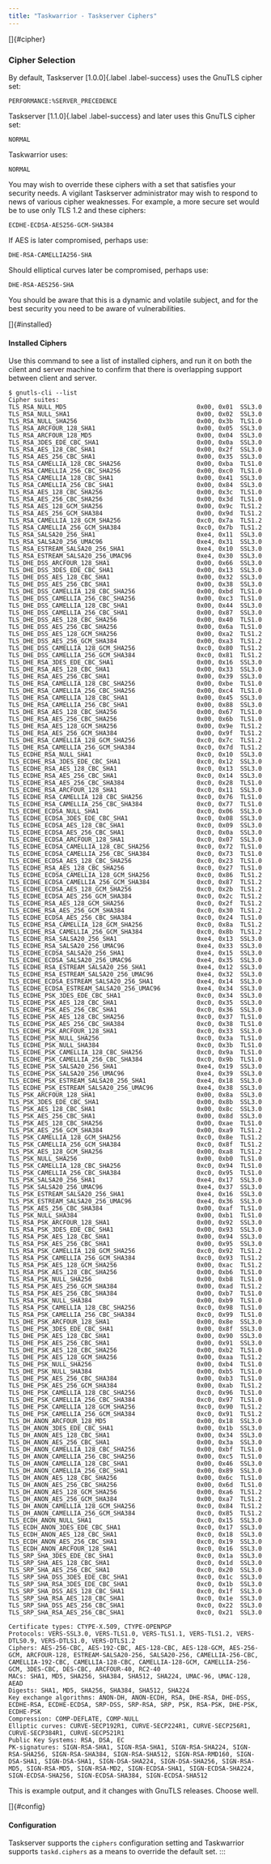 ```yaml
---
title: "Taskwarrior - Taskserver Ciphers"
---
```


[]{#cipher}

### Cipher Selection

By default, Taskserver [1.0.0]{.label .label-success} uses the GnuTLS cipher
set:

    PERFORMANCE:%SERVER_PRECEDENCE

Taskserver [1.1.0]{.label .label-success} and later uses this GnuTLS cipher set:

    NORMAL

Taskwarrior uses:

    NORMAL

You may wish to override these ciphers with a set that satisfies your security
needs. A vigilant Taskserver administrator may wish to respond to news of
various cipher weaknesses. For example, a more secure set would be to use only
TLS 1.2 and these ciphers:

    ECDHE-ECDSA-AES256-GCM-SHA384

If AES is later compromised, perhaps use:

    DHE-RSA-CAMELLIA256-SHA

Should elliptical curves later be compromised, perhaps use:

    DHE-RSA-AES256-SHA

You should be aware that this is a dynamic and volatile subject, and for the
best security you need to be aware of vulnerabilities.

[]{#installed}

#### Installed Ciphers

Use this command to see a list of installed ciphers, and run it on both the
cilent and server machine to confirm that there is overlapping support between
client and server.

    $ gnutls-cli --list
    Cipher suites:
    TLS_RSA_NULL_MD5                                    0x00, 0x01  SSL3.0
    TLS_RSA_NULL_SHA1                                   0x00, 0x02  SSL3.0
    TLS_RSA_NULL_SHA256                                 0x00, 0x3b  TLS1.0
    TLS_RSA_ARCFOUR_128_SHA1                            0x00, 0x05  SSL3.0
    TLS_RSA_ARCFOUR_128_MD5                             0x00, 0x04  SSL3.0
    TLS_RSA_3DES_EDE_CBC_SHA1                           0x00, 0x0a  SSL3.0
    TLS_RSA_AES_128_CBC_SHA1                            0x00, 0x2f  SSL3.0
    TLS_RSA_AES_256_CBC_SHA1                            0x00, 0x35  SSL3.0
    TLS_RSA_CAMELLIA_128_CBC_SHA256                     0x00, 0xba  TLS1.0
    TLS_RSA_CAMELLIA_256_CBC_SHA256                     0x00, 0xc0  TLS1.0
    TLS_RSA_CAMELLIA_128_CBC_SHA1                       0x00, 0x41  SSL3.0
    TLS_RSA_CAMELLIA_256_CBC_SHA1                       0x00, 0x84  SSL3.0
    TLS_RSA_AES_128_CBC_SHA256                          0x00, 0x3c  TLS1.0
    TLS_RSA_AES_256_CBC_SHA256                          0x00, 0x3d  TLS1.0
    TLS_RSA_AES_128_GCM_SHA256                          0x00, 0x9c  TLS1.2
    TLS_RSA_AES_256_GCM_SHA384                          0x00, 0x9d  TLS1.2
    TLS_RSA_CAMELLIA_128_GCM_SHA256                     0xc0, 0x7a  TLS1.2
    TLS_RSA_CAMELLIA_256_GCM_SHA384                     0xc0, 0x7b  TLS1.2
    TLS_RSA_SALSA20_256_SHA1                            0xe4, 0x11  SSL3.0
    TLS_RSA_SALSA20_256_UMAC96                          0xe4, 0x31  SSL3.0
    TLS_RSA_ESTREAM_SALSA20_256_SHA1                    0xe4, 0x10  SSL3.0
    TLS_RSA_ESTREAM_SALSA20_256_UMAC96                  0xe4, 0x30  SSL3.0
    TLS_DHE_DSS_ARCFOUR_128_SHA1                        0x00, 0x66  SSL3.0
    TLS_DHE_DSS_3DES_EDE_CBC_SHA1                       0x00, 0x13  SSL3.0
    TLS_DHE_DSS_AES_128_CBC_SHA1                        0x00, 0x32  SSL3.0
    TLS_DHE_DSS_AES_256_CBC_SHA1                        0x00, 0x38  SSL3.0
    TLS_DHE_DSS_CAMELLIA_128_CBC_SHA256                 0x00, 0xbd  TLS1.0
    TLS_DHE_DSS_CAMELLIA_256_CBC_SHA256                 0x00, 0xc3  TLS1.0
    TLS_DHE_DSS_CAMELLIA_128_CBC_SHA1                   0x00, 0x44  SSL3.0
    TLS_DHE_DSS_CAMELLIA_256_CBC_SHA1                   0x00, 0x87  SSL3.0
    TLS_DHE_DSS_AES_128_CBC_SHA256                      0x00, 0x40  TLS1.0
    TLS_DHE_DSS_AES_256_CBC_SHA256                      0x00, 0x6a  TLS1.0
    TLS_DHE_DSS_AES_128_GCM_SHA256                      0x00, 0xa2  TLS1.2
    TLS_DHE_DSS_AES_256_GCM_SHA384                      0x00, 0xa3  TLS1.2
    TLS_DHE_DSS_CAMELLIA_128_GCM_SHA256                 0xc0, 0x80  TLS1.2
    TLS_DHE_DSS_CAMELLIA_256_GCM_SHA384                 0xc0, 0x81  TLS1.2
    TLS_DHE_RSA_3DES_EDE_CBC_SHA1                       0x00, 0x16  SSL3.0
    TLS_DHE_RSA_AES_128_CBC_SHA1                        0x00, 0x33  SSL3.0
    TLS_DHE_RSA_AES_256_CBC_SHA1                        0x00, 0x39  SSL3.0
    TLS_DHE_RSA_CAMELLIA_128_CBC_SHA256                 0x00, 0xbe  TLS1.0
    TLS_DHE_RSA_CAMELLIA_256_CBC_SHA256                 0x00, 0xc4  TLS1.0
    TLS_DHE_RSA_CAMELLIA_128_CBC_SHA1                   0x00, 0x45  SSL3.0
    TLS_DHE_RSA_CAMELLIA_256_CBC_SHA1                   0x00, 0x88  SSL3.0
    TLS_DHE_RSA_AES_128_CBC_SHA256                      0x00, 0x67  TLS1.0
    TLS_DHE_RSA_AES_256_CBC_SHA256                      0x00, 0x6b  TLS1.0
    TLS_DHE_RSA_AES_128_GCM_SHA256                      0x00, 0x9e  TLS1.2
    TLS_DHE_RSA_AES_256_GCM_SHA384                      0x00, 0x9f  TLS1.2
    TLS_DHE_RSA_CAMELLIA_128_GCM_SHA256                 0xc0, 0x7c  TLS1.2
    TLS_DHE_RSA_CAMELLIA_256_GCM_SHA384                 0xc0, 0x7d  TLS1.2
    TLS_ECDHE_RSA_NULL_SHA1                             0xc0, 0x10  SSL3.0
    TLS_ECDHE_RSA_3DES_EDE_CBC_SHA1                     0xc0, 0x12  SSL3.0
    TLS_ECDHE_RSA_AES_128_CBC_SHA1                      0xc0, 0x13  SSL3.0
    TLS_ECDHE_RSA_AES_256_CBC_SHA1                      0xc0, 0x14  SSL3.0
    TLS_ECDHE_RSA_AES_256_CBC_SHA384                    0xc0, 0x28  TLS1.0
    TLS_ECDHE_RSA_ARCFOUR_128_SHA1                      0xc0, 0x11  SSL3.0
    TLS_ECDHE_RSA_CAMELLIA_128_CBC_SHA256               0xc0, 0x76  TLS1.0
    TLS_ECDHE_RSA_CAMELLIA_256_CBC_SHA384               0xc0, 0x77  TLS1.0
    TLS_ECDHE_ECDSA_NULL_SHA1                           0xc0, 0x06  SSL3.0
    TLS_ECDHE_ECDSA_3DES_EDE_CBC_SHA1                   0xc0, 0x08  SSL3.0
    TLS_ECDHE_ECDSA_AES_128_CBC_SHA1                    0xc0, 0x09  SSL3.0
    TLS_ECDHE_ECDSA_AES_256_CBC_SHA1                    0xc0, 0x0a  SSL3.0
    TLS_ECDHE_ECDSA_ARCFOUR_128_SHA1                    0xc0, 0x07  SSL3.0
    TLS_ECDHE_ECDSA_CAMELLIA_128_CBC_SHA256             0xc0, 0x72  TLS1.0
    TLS_ECDHE_ECDSA_CAMELLIA_256_CBC_SHA384             0xc0, 0x73  TLS1.0
    TLS_ECDHE_ECDSA_AES_128_CBC_SHA256                  0xc0, 0x23  TLS1.0
    TLS_ECDHE_RSA_AES_128_CBC_SHA256                    0xc0, 0x27  TLS1.0
    TLS_ECDHE_ECDSA_CAMELLIA_128_GCM_SHA256             0xc0, 0x86  TLS1.2
    TLS_ECDHE_ECDSA_CAMELLIA_256_GCM_SHA384             0xc0, 0x87  TLS1.2
    TLS_ECDHE_ECDSA_AES_128_GCM_SHA256                  0xc0, 0x2b  TLS1.2
    TLS_ECDHE_ECDSA_AES_256_GCM_SHA384                  0xc0, 0x2c  TLS1.2
    TLS_ECDHE_RSA_AES_128_GCM_SHA256                    0xc0, 0x2f  TLS1.2
    TLS_ECDHE_RSA_AES_256_GCM_SHA384                    0xc0, 0x30  TLS1.2
    TLS_ECDHE_ECDSA_AES_256_CBC_SHA384                  0xc0, 0x24  TLS1.0
    TLS_ECDHE_RSA_CAMELLIA_128_GCM_SHA256               0xc0, 0x8a  TLS1.2
    TLS_ECDHE_RSA_CAMELLIA_256_GCM_SHA384               0xc0, 0x8b  TLS1.2
    TLS_ECDHE_RSA_SALSA20_256_SHA1                      0xe4, 0x13  SSL3.0
    TLS_ECDHE_RSA_SALSA20_256_UMAC96                    0xe4, 0x33  SSL3.0
    TLS_ECDHE_ECDSA_SALSA20_256_SHA1                    0xe4, 0x15  SSL3.0
    TLS_ECDHE_ECDSA_SALSA20_256_UMAC96                  0xe4, 0x35  SSL3.0
    TLS_ECDHE_RSA_ESTREAM_SALSA20_256_SHA1              0xe4, 0x12  SSL3.0
    TLS_ECDHE_RSA_ESTREAM_SALSA20_256_UMAC96            0xe4, 0x32  SSL3.0
    TLS_ECDHE_ECDSA_ESTREAM_SALSA20_256_SHA1            0xe4, 0x14  SSL3.0
    TLS_ECDHE_ECDSA_ESTREAM_SALSA20_256_UMAC96          0xe4, 0x34  SSL3.0
    TLS_ECDHE_PSK_3DES_EDE_CBC_SHA1                     0xc0, 0x34  SSL3.0
    TLS_ECDHE_PSK_AES_128_CBC_SHA1                      0xc0, 0x35  SSL3.0
    TLS_ECDHE_PSK_AES_256_CBC_SHA1                      0xc0, 0x36  SSL3.0
    TLS_ECDHE_PSK_AES_128_CBC_SHA256                    0xc0, 0x37  TLS1.0
    TLS_ECDHE_PSK_AES_256_CBC_SHA384                    0xc0, 0x38  TLS1.0
    TLS_ECDHE_PSK_ARCFOUR_128_SHA1                      0xc0, 0x33  SSL3.0
    TLS_ECDHE_PSK_NULL_SHA256                           0xc0, 0x3a  TLS1.0
    TLS_ECDHE_PSK_NULL_SHA384                           0xc0, 0x3b  TLS1.0
    TLS_ECDHE_PSK_CAMELLIA_128_CBC_SHA256               0xc0, 0x9a  TLS1.0
    TLS_ECDHE_PSK_CAMELLIA_256_CBC_SHA384               0xc0, 0x9b  TLS1.0
    TLS_ECDHE_PSK_SALSA20_256_SHA1                      0xe4, 0x19  SSL3.0
    TLS_ECDHE_PSK_SALSA20_256_UMAC96                    0xe4, 0x39  SSL3.0
    TLS_ECDHE_PSK_ESTREAM_SALSA20_256_SHA1              0xe4, 0x18  SSL3.0
    TLS_ECDHE_PSK_ESTREAM_SALSA20_256_UMAC96            0xe4, 0x38  SSL3.0
    TLS_PSK_ARCFOUR_128_SHA1                            0x00, 0x8a  SSL3.0
    TLS_PSK_3DES_EDE_CBC_SHA1                           0x00, 0x8b  SSL3.0
    TLS_PSK_AES_128_CBC_SHA1                            0x00, 0x8c  SSL3.0
    TLS_PSK_AES_256_CBC_SHA1                            0x00, 0x8d  SSL3.0
    TLS_PSK_AES_128_CBC_SHA256                          0x00, 0xae  TLS1.0
    TLS_PSK_AES_256_GCM_SHA384                          0x00, 0xa9  TLS1.2
    TLS_PSK_CAMELLIA_128_GCM_SHA256                     0xc0, 0x8e  TLS1.2
    TLS_PSK_CAMELLIA_256_GCM_SHA384                     0xc0, 0x8f  TLS1.2
    TLS_PSK_AES_128_GCM_SHA256                          0x00, 0xa8  TLS1.2
    TLS_PSK_NULL_SHA256                                 0x00, 0xb0  TLS1.0
    TLS_PSK_CAMELLIA_128_CBC_SHA256                     0xc0, 0x94  TLS1.0
    TLS_PSK_CAMELLIA_256_CBC_SHA384                     0xc0, 0x95  TLS1.0
    TLS_PSK_SALSA20_256_SHA1                            0xe4, 0x17  SSL3.0
    TLS_PSK_SALSA20_256_UMAC96                          0xe4, 0x37  SSL3.0
    TLS_PSK_ESTREAM_SALSA20_256_SHA1                    0xe4, 0x16  SSL3.0
    TLS_PSK_ESTREAM_SALSA20_256_UMAC96                  0xe4, 0x36  SSL3.0
    TLS_PSK_AES_256_CBC_SHA384                          0x00, 0xaf  TLS1.0
    TLS_PSK_NULL_SHA384                                 0x00, 0xb1  TLS1.0
    TLS_RSA_PSK_ARCFOUR_128_SHA1                        0x00, 0x92  SSL3.0
    TLS_RSA_PSK_3DES_EDE_CBC_SHA1                       0x00, 0x93  SSL3.0
    TLS_RSA_PSK_AES_128_CBC_SHA1                        0x00, 0x94  SSL3.0
    TLS_RSA_PSK_AES_256_CBC_SHA1                        0x00, 0x95  SSL3.0
    TLS_RSA_PSK_CAMELLIA_128_GCM_SHA256                 0xc0, 0x92  TLS1.2
    TLS_RSA_PSK_CAMELLIA_256_GCM_SHA384                 0xc0, 0x93  TLS1.2
    TLS_RSA_PSK_AES_128_GCM_SHA256                      0x00, 0xac  TLS1.2
    TLS_RSA_PSK_AES_128_CBC_SHA256                      0x00, 0xb6  TLS1.0
    TLS_RSA_PSK_NULL_SHA256                             0x00, 0xb8  TLS1.0
    TLS_RSA_PSK_AES_256_GCM_SHA384                      0x00, 0xad  TLS1.2
    TLS_RSA_PSK_AES_256_CBC_SHA384                      0x00, 0xb7  TLS1.0
    TLS_RSA_PSK_NULL_SHA384                             0x00, 0xb9  TLS1.0
    TLS_RSA_PSK_CAMELLIA_128_CBC_SHA256                 0xc0, 0x98  TLS1.0
    TLS_RSA_PSK_CAMELLIA_256_CBC_SHA384                 0xc0, 0x99  TLS1.0
    TLS_DHE_PSK_ARCFOUR_128_SHA1                        0x00, 0x8e  SSL3.0
    TLS_DHE_PSK_3DES_EDE_CBC_SHA1                       0x00, 0x8f  SSL3.0
    TLS_DHE_PSK_AES_128_CBC_SHA1                        0x00, 0x90  SSL3.0
    TLS_DHE_PSK_AES_256_CBC_SHA1                        0x00, 0x91  SSL3.0
    TLS_DHE_PSK_AES_128_CBC_SHA256                      0x00, 0xb2  TLS1.0
    TLS_DHE_PSK_AES_128_GCM_SHA256                      0x00, 0xaa  TLS1.2
    TLS_DHE_PSK_NULL_SHA256                             0x00, 0xb4  TLS1.0
    TLS_DHE_PSK_NULL_SHA384                             0x00, 0xb5  TLS1.0
    TLS_DHE_PSK_AES_256_CBC_SHA384                      0x00, 0xb3  TLS1.0
    TLS_DHE_PSK_AES_256_GCM_SHA384                      0x00, 0xab  TLS1.2
    TLS_DHE_PSK_CAMELLIA_128_CBC_SHA256                 0xc0, 0x96  TLS1.0
    TLS_DHE_PSK_CAMELLIA_256_CBC_SHA384                 0xc0, 0x97  TLS1.0
    TLS_DHE_PSK_CAMELLIA_128_GCM_SHA256                 0xc0, 0x90  TLS1.2
    TLS_DHE_PSK_CAMELLIA_256_GCM_SHA384                 0xc0, 0x91  TLS1.2
    TLS_DH_ANON_ARCFOUR_128_MD5                         0x00, 0x18  SSL3.0
    TLS_DH_ANON_3DES_EDE_CBC_SHA1                       0x00, 0x1b  SSL3.0
    TLS_DH_ANON_AES_128_CBC_SHA1                        0x00, 0x34  SSL3.0
    TLS_DH_ANON_AES_256_CBC_SHA1                        0x00, 0x3a  SSL3.0
    TLS_DH_ANON_CAMELLIA_128_CBC_SHA256                 0x00, 0xbf  TLS1.0
    TLS_DH_ANON_CAMELLIA_256_CBC_SHA256                 0x00, 0xc5  TLS1.0
    TLS_DH_ANON_CAMELLIA_128_CBC_SHA1                   0x00, 0x46  SSL3.0
    TLS_DH_ANON_CAMELLIA_256_CBC_SHA1                   0x00, 0x89  SSL3.0
    TLS_DH_ANON_AES_128_CBC_SHA256                      0x00, 0x6c  TLS1.0
    TLS_DH_ANON_AES_256_CBC_SHA256                      0x00, 0x6d  TLS1.0
    TLS_DH_ANON_AES_128_GCM_SHA256                      0x00, 0xa6  TLS1.2
    TLS_DH_ANON_AES_256_GCM_SHA384                      0x00, 0xa7  TLS1.2
    TLS_DH_ANON_CAMELLIA_128_GCM_SHA256                 0xc0, 0x84  TLS1.2
    TLS_DH_ANON_CAMELLIA_256_GCM_SHA384                 0xc0, 0x85  TLS1.2
    TLS_ECDH_ANON_NULL_SHA1                             0xc0, 0x15  SSL3.0
    TLS_ECDH_ANON_3DES_EDE_CBC_SHA1                     0xc0, 0x17  SSL3.0
    TLS_ECDH_ANON_AES_128_CBC_SHA1                      0xc0, 0x18  SSL3.0
    TLS_ECDH_ANON_AES_256_CBC_SHA1                      0xc0, 0x19  SSL3.0
    TLS_ECDH_ANON_ARCFOUR_128_SHA1                      0xc0, 0x16  SSL3.0
    TLS_SRP_SHA_3DES_EDE_CBC_SHA1                       0xc0, 0x1a  SSL3.0
    TLS_SRP_SHA_AES_128_CBC_SHA1                        0xc0, 0x1d  SSL3.0
    TLS_SRP_SHA_AES_256_CBC_SHA1                        0xc0, 0x20  SSL3.0
    TLS_SRP_SHA_DSS_3DES_EDE_CBC_SHA1                   0xc0, 0x1c  SSL3.0
    TLS_SRP_SHA_RSA_3DES_EDE_CBC_SHA1                   0xc0, 0x1b  SSL3.0
    TLS_SRP_SHA_DSS_AES_128_CBC_SHA1                    0xc0, 0x1f  SSL3.0
    TLS_SRP_SHA_RSA_AES_128_CBC_SHA1                    0xc0, 0x1e  SSL3.0
    TLS_SRP_SHA_DSS_AES_256_CBC_SHA1                    0xc0, 0x22  SSL3.0
    TLS_SRP_SHA_RSA_AES_256_CBC_SHA1                    0xc0, 0x21  SSL3.0

    Certificate types: CTYPE-X.509, CTYPE-OPENPGP
    Protocols: VERS-SSL3.0, VERS-TLS1.0, VERS-TLS1.1, VERS-TLS1.2, VERS-DTLS0.9, VERS-DTLS1.0, VERS-DTLS1.2
    Ciphers: AES-256-CBC, AES-192-CBC, AES-128-CBC, AES-128-GCM, AES-256-GCM, ARCFOUR-128, ESTREAM-SALSA20-256, SALSA20-256, CAMELLIA-256-CBC, CAMELLIA-192-CBC, CAMELLIA-128-CBC, CAMELLIA-128-GCM, CAMELLIA-256-GCM, 3DES-CBC, DES-CBC, ARCFOUR-40, RC2-40
    MACs: SHA1, MD5, SHA256, SHA384, SHA512, SHA224, UMAC-96, UMAC-128, AEAD
    Digests: SHA1, MD5, SHA256, SHA384, SHA512, SHA224
    Key exchange algorithms: ANON-DH, ANON-ECDH, RSA, DHE-RSA, DHE-DSS, ECDHE-RSA, ECDHE-ECDSA, SRP-DSS, SRP-RSA, SRP, PSK, RSA-PSK, DHE-PSK, ECDHE-PSK
    Compression: COMP-DEFLATE, COMP-NULL
    Elliptic curves: CURVE-SECP192R1, CURVE-SECP224R1, CURVE-SECP256R1, CURVE-SECP384R1, CURVE-SECP521R1
    Public Key Systems: RSA, DSA, EC
    PK-signatures: SIGN-RSA-SHA1, SIGN-RSA-SHA1, SIGN-RSA-SHA224, SIGN-RSA-SHA256, SIGN-RSA-SHA384, SIGN-RSA-SHA512, SIGN-RSA-RMD160, SIGN-DSA-SHA1, SIGN-DSA-SHA1, SIGN-DSA-SHA224, SIGN-DSA-SHA256, SIGN-RSA-MD5, SIGN-RSA-MD5, SIGN-RSA-MD2, SIGN-ECDSA-SHA1, SIGN-ECDSA-SHA224, SIGN-ECDSA-SHA256, SIGN-ECDSA-SHA384, SIGN-ECDSA-SHA512

This is example output, and it changes with GnuTLS releases. Choose well.

[]{#config}

#### Configuration

Taskserver supports the `ciphers` configuration setting and Taskwarrior supports
`taskd.ciphers` as a means to override the default set.
:::
